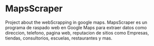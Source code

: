 # MapsScraper
Project about the webScrapping in google maps.
MapsScraper es un programa de raspado web en Google Maps para extraer datos como direccion, telefono, pagina web, reputacion de sitios como Empresas, tiendas, consultorios, escuelas, restaurantes y mas. 
